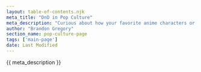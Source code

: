 ```yaml
---
layout: table-of-contents.njk
meta_title: "DnD in Pop Culture"
meta_description: "Curious about how your favorite anime characters or video game heroes would translate to DnD? Here are some pop culture characters and how to build them in DnD."
author: "Brandon Gregory"
section_name: pop-culture-page
tags: ['main-page']
date: Last Modified
---
```


{{ meta_description }}